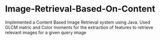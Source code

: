 # Image-Retrieval-Based-On-Content
Implemented a Content Based Image Retrieval system using Java. Used GLCM matric and Color moments for the extraction of features to retrieve relevant images for a given query image
